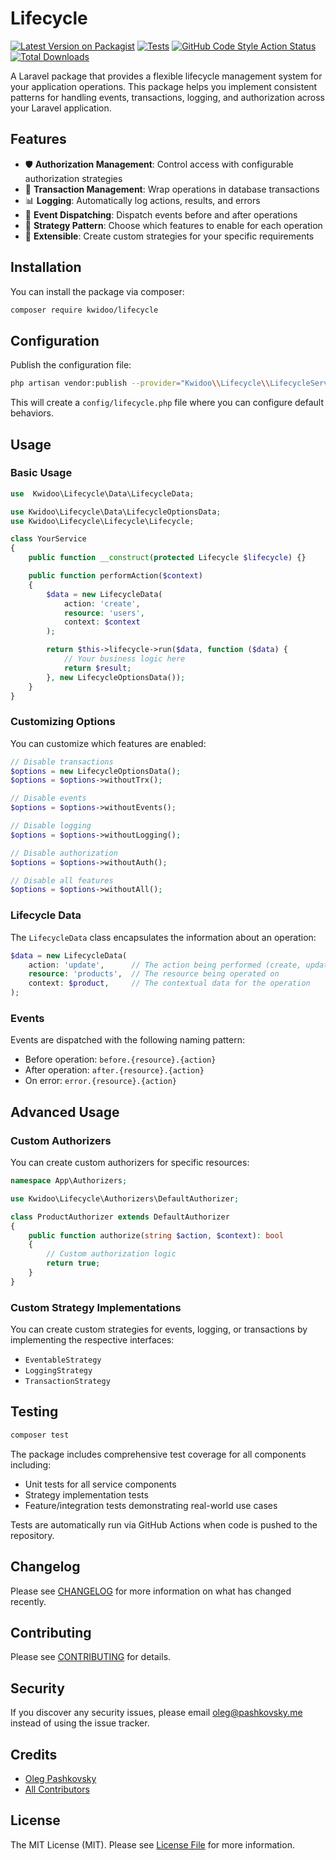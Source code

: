 # Lifecycle

[![Latest Version on Packagist](https://img.shields.io/packagist/v/kwidoo/lifecycle.svg?style=flat-square)](https://packagist.org/packages/kwidoo/lifecycle)
[![Tests](https://github.com/kwidoo/lifecycle/actions/workflows/tests.yml/badge.svg)](https://github.com/kwidoo/lifecycle/actions/workflows/tests.yml)
[![GitHub Code Style Action Status](https://img.shields.io/github/workflow/status/kwidoo/lifecycle/Code%20Style?label=code%20style)](https://github.com/kwidoo/lifecycle/actions?query=workflow%3A"Code+Style"+branch%3Amain)
[![Total Downloads](https://img.shields.io/packagist/dt/kwidoo/lifecycle.svg?style=flat-square)](https://packagist.org/packages/kwidoo/lifecycle)

A Laravel package that provides a flexible lifecycle management system for your application operations. This package helps you implement consistent patterns for handling events, transactions, logging, and authorization across your Laravel application.

## Features

- 🛡️ **Authorization Management**: Control access with configurable authorization strategies
- 🔄 **Transaction Management**: Wrap operations in database transactions
- 📊 **Logging**: Automatically log actions, results, and errors
- 📡 **Event Dispatching**: Dispatch events before and after operations
- 🧩 **Strategy Pattern**: Choose which features to enable for each operation
- 🔌 **Extensible**: Create custom strategies for your specific requirements

## Installation

You can install the package via composer:

```bash
composer require kwidoo/lifecycle
```

## Configuration

Publish the configuration file:

```bash
php artisan vendor:publish --provider="Kwidoo\\Lifecycle\\LifecycleServiceProvider"
```

This will create a `config/lifecycle.php` file where you can configure default behaviors.

## Usage

### Basic Usage

```php
use  Kwidoo\Lifecycle\Data\LifecycleData;

use Kwidoo\Lifecycle\Data\LifecycleOptionsData;
use Kwidoo\Lifecycle\Lifecycle\Lifecycle;

class YourService
{
    public function __construct(protected Lifecycle $lifecycle) {}

    public function performAction($context)
    {
        $data = new LifecycleData(
            action: 'create',
            resource: 'users',
            context: $context
        );

        return $this->lifecycle->run($data, function ($data) {
            // Your business logic here
            return $result;
        }, new LifecycleOptionsData());
    }
}
```

### Customizing Options

You can customize which features are enabled:

```php
// Disable transactions
$options = new LifecycleOptionsData();
$options = $options->withoutTrx();

// Disable events
$options = $options->withoutEvents();

// Disable logging
$options = $options->withoutLogging();

// Disable authorization
$options = $options->withoutAuth();

// Disable all features
$options = $options->withoutAll();
```

### Lifecycle Data

The `LifecycleData` class encapsulates the information about an operation:

```php
$data = new LifecycleData(
    action: 'update',      // The action being performed (create, update, delete, etc.)
    resource: 'products',  // The resource being operated on
    context: $product,     // The contextual data for the operation
);
```

### Events

Events are dispatched with the following naming pattern:

- Before operation: `before.{resource}.{action}`
- After operation: `after.{resource}.{action}`
- On error: `error.{resource}.{action}`

## Advanced Usage

### Custom Authorizers

You can create custom authorizers for specific resources:

```php
namespace App\Authorizers;

use Kwidoo\Lifecycle\Authorizers\DefaultAuthorizer;

class ProductAuthorizer extends DefaultAuthorizer
{
    public function authorize(string $action, $context): bool
    {
        // Custom authorization logic
        return true;
    }
}
```

### Custom Strategy Implementations

You can create custom strategies for events, logging, or transactions by implementing the respective interfaces:

- `EventableStrategy`
- `LoggingStrategy`
- `TransactionStrategy`

## Testing

```bash
composer test
```

The package includes comprehensive test coverage for all components including:

- Unit tests for all service components
- Strategy implementation tests
- Feature/integration tests demonstrating real-world use cases

Tests are automatically run via GitHub Actions when code is pushed to the repository.

## Changelog

Please see [CHANGELOG](CHANGELOG.md) for more information on what has changed recently.

## Contributing

Please see [CONTRIBUTING](CONTRIBUTING.md) for details.

## Security

If you discover any security issues, please email oleg@pashkovsky.me instead of using the issue tracker.

## Credits

- [Oleg Pashkovsky](https://github.com/kwidoo)
- [All Contributors](../../contributors)

## License

The MIT License (MIT). Please see [License File](LICENSE.md) for more information.
